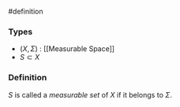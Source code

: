 #definition
### Types
- $\left( X, \Sigma \right)$ : [[Measurable Space]] 
- $S \subset X$
### Definition
$S$ is called a *measurable set* of $X$ if it belongs to $\Sigma$.